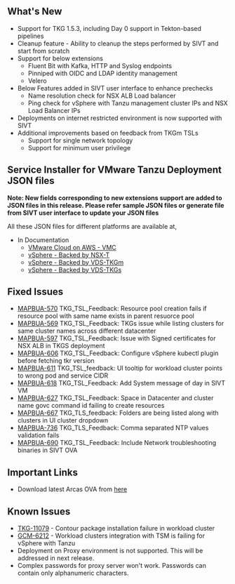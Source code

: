 ## What's New

- Support for TKG 1.5.3, including Day 0 support in Tekton-based pipelines
- Cleanup feature - Ability to cleanup the steps performed by SIVT and start from scratch
- Support for below extensions
    - Fluent Bit with Kafka, HTTP and Syslog endpoints
    - Pinniped with OIDC and LDAP identity management
    - Velero
- Below Features added in SIVT user interface to enhance prechecks
    - Name resolution check for NSX ALB Load balancer
    - Ping check for vSphere with Tanzu management cluster IPs and NSX Load Balancer IPs
- Deployments on internet restricted environment is now supported with SIVT
- Additional improvements based on feedback from TKGm TSLs 
    - Support for single network topology
    - Support for minimum user privilege


## Service Installer for VMware Tanzu Deployment JSON files 

**Note: New fields corresponding to new extensions support are added to JSON files in this release. Please refer sample JSON files or generate file from SIVT user interface to update your JSON files**

All these JSON files for different platforms are available at,
- In Documentation
    - [VMware Cloud on AWS - VMC](./VMware%20Cloud%20on%20AWS%20-%20VMC/TKOonVMConAWS.md#sample-input-file) 
    - [vSphere - Backed by NSX-T](./vSphere%20-%20Backed%20by%20NSX-T/tkoVsphereNSXT.md#sample-input-file) 
    - [vSphere - Backed by VDS-TKGm](./vSphere%20-%20Backed%20by%20VDS/TKGm/TKOonVsphereVDStkg.md#sample-input-file) 
    - [vSphere - Backed by VDS-TKGs](./vSphere%20-%20Backed%20by%20VDS/TKGs/TKOonVsphereVDStkgs.md#sample-input-file)

## Fixed Issues
- [MAPBUA-570](https://jira.eng.vmware.com/browse/MAPBUA-570) TKG_TSL_Feedback: Resource pool creation fails if resource pool with same name exists in parent resuorce pool
- [MAPBUA-569](https://jira.eng.vmware.com/browse/MAPBUA-569)	TKG_TSL_Feedback: TKGs issue while listing clusters for same cluster names across different datacenter
- [MAPBUA-597](https://jira.eng.vmware.com/browse/MAPBUA-597)	TKG_TSL_Feedback: Issue with Signed certificates for NSX ALB in TKGS deployment
- [MAPBUA-606](https://jira.eng.vmware.com/browse/MAPBUA-606)	TKG_TSL_Feedback: Configure vSphere kubectl plugin before fetching tkr version
- [MAPBUA-611](https://jira.eng.vmware.com/browse/MAPBUA-611)	TKG_TSL_feedback: UI tooltip for workload cluster points to wrong pod and service CIDR
- [MAPBUA-618](https://jira.eng.vmware.com/browse/MAPBUA-618)	TKG_TSL_Feedback: Add System message of day in SIVT VM
- [MAPBUA-627](https://jira.eng.vmware.com/browse/MAPBUA-627)	TKG_TSL_Feedback: Space in Datacenter and cluster name govc command id failing to create resources
- [MAPBUA-667](https://jira.eng.vmware.com/browse/MAPBUA-667)	TKG_TLS_feedback: Folders are being listed along with clusters in UI cluster dropdown
- [MAPBUA-736](https://jira.eng.vmware.com/browse/MAPBUA-736)	TKG_TLS_Feedback: Comma separated NTP values validation fails
- [MAPBUA-690](https://jira.eng.vmware.com/browse/MAPBUA-690)	TKG_TSL_Feedback: Include Network troubleshooting binaries in SIVT OVA

## Important Links
- Download latest Arcas OVA from [here](https://marketplace.cloud.vmware.com/services/details/service-installer-for-vmware-tanzu-1?slug=true)

## Known Issues
- [TKG-11079](https://jira.eng.vmware.com/browse/TKG-11079) - Contour package installation failure in workload cluster
- [GCM-6212](https://jira.eng.vmware.com/browse/GCM-6212) - Workload clusters integration with TSM is failing for vSphere with Tanzu
- Deployment on Proxy environment is not supported. This will be addressed in next release.
- Complex passwords for proxy server won't work. Passwords can contain only alphanumeric characters.
